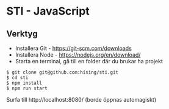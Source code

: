 # STI - JavaScript

## Verktyg

- Installera Git - https://git-scm.com/downloads
- Installera Node - https://nodejs.org/en/download/
- Starta en terminal, gå till en folder där du brukar ha projekt
 
```
$ git clone git@github.com:hising/sti.git
$ cd sti
$ npm install
$ npm run start
```

Surfa till http://localhost:8080/ (borde öppnas automagiskt)

